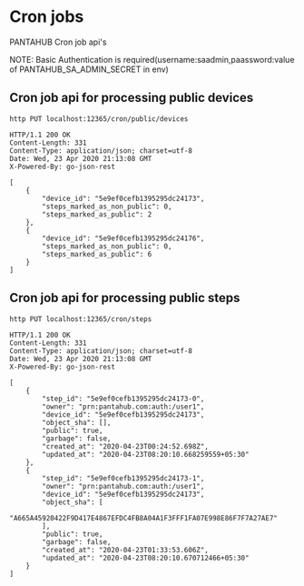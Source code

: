# Cron jobs

PANTAHUB Cron job api's

NOTE: Basic Authentication is required(username:saadmin,paassword:value of PANTAHUB_SA_ADMIN_SECRET in env)

## Cron job api for processing public devices

```
http PUT localhost:12365/cron/public/devices

HTTP/1.1 200 OK
Content-Length: 331
Content-Type: application/json; charset=utf-8
Date: Wed, 23 Apr 2020 21:13:08 GMT
X-Powered-By: go-json-rest

[
    {
        "device_id": "5e9ef0cefb1395295dc24173",
        "steps_marked_as_non_public": 0,
        "steps_marked_as_public": 2
    },
    {
        "device_id": "5e9ef0cefb1395295dc24176",
        "steps_marked_as_non_public": 0,
        "steps_marked_as_public": 6
    }
]
```

## Cron job api for processing public steps

```
http PUT localhost:12365/cron/steps

HTTP/1.1 200 OK
Content-Length: 331
Content-Type: application/json; charset=utf-8
Date: Wed, 23 Apr 2020 21:13:08 GMT
X-Powered-By: go-json-rest

[
    {
        "step_id": "5e9ef0cefb1395295dc24173-0",
        "owner": "prn:pantahub.com:auth:/user1",
        "device_id": "5e9ef0cefb1395295dc24173",
        "object_sha": [],
        "public": true,
        "garbage": false,
        "created_at": "2020-04-23T00:24:52.698Z",
        "updated_at": "2020-04-23T08:20:10.668259559+05:30"
    },
    {
        "step_id": "5e9ef0cefb1395295dc24173-1",
        "owner": "prn:pantahub.com:auth:/user1",
        "device_id": "5e9ef0cefb1395295dc24173",
        "object_sha": [
            "A665A45920422F9D417E4867EFDC4FB8A04A1F3FFF1FA07E998E86F7F7A27AE7"
        ],
        "public": true,
        "garbage": false,
        "created_at": "2020-04-23T01:33:53.606Z",
        "updated_at": "2020-04-23T08:20:10.670712466+05:30"
    }
]

```

